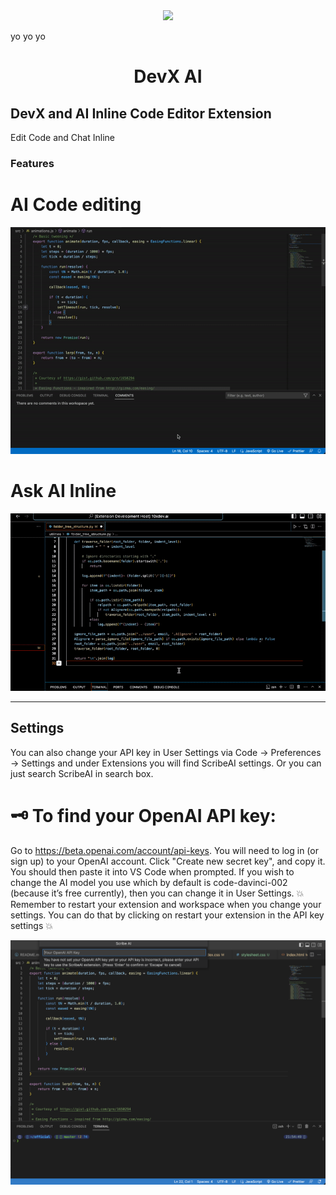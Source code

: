 <div align="center" id="madewithlua">
    <img src="https://i.postimg.cc/NMggZYqR/Group-7.png" width=100>
</div>


yo yo yo

<h1 align="center">DevX AI</h1>

## DevX and AI Inline Code Editor Extension

Edit Code and Chat Inline
### Features

# AI Code editing
<p align="center">
  <img src="./resources/aiEdit.gif" />
</p>

# Ask AI Inline

<p align="center">
  <img src="./resources/askAI.gif" />
</p>


---

## Settings
You can also change your API key in User Settings via Code -> Preferences -> Settings and under Extensions you will find ScribeAI settings. Or you can just search ScribeAI in search box.


# 🗝️ To find your OpenAI API key:
Go to https://beta.openai.com/account/api-keys. You will need to log in (or sign up) to your OpenAI account.
Click "Create new secret key", and copy it.
You should then paste it into VS Code when prompted.
If you wish to change the AI model you use which by default is code-davinci-002 (because it’s free currently), then you can change it in User Settings.
💥 Remember to restart your extension and workspace when you change your settings. You can do that by clicking on restart your extension in the API key settings 💥


<p align="center">
  <img src="/resources/apiKeyInput.png" />
</p>